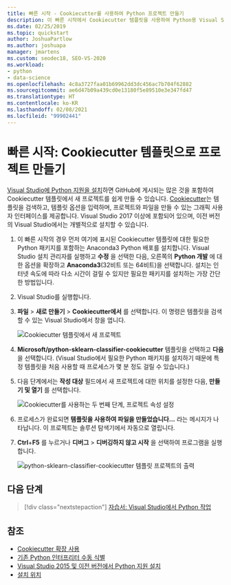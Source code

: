 ```yaml
---
title: 빠른 시작 - Cookiecutter를 사용하여 Python 프로젝트 만들기
description: 이 빠른 시작에서 Cookiecutter 템플릿을 사용하여 Python용 Visual Studio 프로젝트를 만듭니다.
ms.date: 02/25/2019
ms.topic: quickstart
author: JoshuaPartlow
ms.author: joshuapa
manager: jmartens
ms.custom: seodec18, SEO-VS-2020
ms.workload:
- python
- data-science
ms.openlocfilehash: 4c8a3727faa01b69962dd3dc456ac7b704f62882
ms.sourcegitcommit: ae6d47b09a439cd0e13180f5e89510e3e347fd47
ms.translationtype: HT
ms.contentlocale: ko-KR
ms.lasthandoff: 02/08/2021
ms.locfileid: "99902441"
---
```

# <a name="quickstart-create-a-project-from-a-cookiecutter-template"></a>빠른 시작: Cookiecutter 템플릿으로 프로젝트 만들기

[Visual Studio에 Python 지원을 설치](installing-python-support-in-visual-studio.md)하면 GitHub에 게시되는 많은 것을 포함하여 Cookiecutter 템플릿에서 새 프로젝트를 쉽게 만들 수 있습니다. [Cookiecutter](https://cookiecutter.readthedocs.io/en/latest/)는 템플릿을 검색하고, 템플릿 옵션을 입력하며, 프로젝트와 파일을 만들 수 있는 그래픽 사용자 인터페이스를 제공합니다. Visual Studio 2017 이상에 포함되어 있으며, 이전 버전의 Visual Studio에서는 개별적으로 설치할 수 있습니다.

1. 이 빠른 시작의 경우 먼저 여기에 표시된 Cookiecutter 템플릿에 대한 필요한 Python 패키지를 포함하는 Anaconda3 Python 배포를 설치합니다. Visual Studio 설치 관리자를 실행하고 **수정** 을 선택한 다음, 오른쪽의 **Python 개발** 에 대한 옵션을 확장하고 **Anaconda3**(32비트 또는 64비트)을 선택합니다. 설치는 인터넷 속도에 따라 다소 시간이 걸릴 수 있지만 필요한 패키지를 설치하는 가장 간단한 방법입니다.

1. Visual Studio를 실행합니다.

1. **파일** > **새로 만들기** > **Cookiecutter에서** 를 선택합니다. 이 명령은 템플릿을 검색할 수 있는 Visual Studio에서 창을 엽니다.

    ![Cookiecutter 템플릿에서 새 프로젝트](media/projects-from-cookiecutter1.png)

1. **Microsoft/python-sklearn-classifier-cookiecutter** 템플릿을 선택하고 **다음** 을 선택합니다. (Visual Studio에서 필요한 Python 패키지를 설치하기 때문에 특정 템플릿을 처음 사용할 때 프로세스가 몇 분 정도 걸릴 수 있습니다.)

1. 다음 단계에서는 **작성 대상** 필드에서 새 프로젝트에 대한 위치를 설정한 다음, **만들기 및 열기** 를 선택합니다.

    ![Cookiecutter를 사용하는 두 번째 단계, 프로젝트 속성 설정](media/projects-from-cookiecutter2.png)

1. 프로세스가 완료되면 **템플릿을 사용하여 파일을 만들었습니다...** 라는 메시지가 나타납니다. 이 프로젝트는 솔루션 탐색기에서 자동으로 열립니다.

1. **Ctrl**+**F5** 를 누르거나 **디버그** > **디버깅하지 않고 시작** 을 선택하여 프로그램을 실행합니다.

    ![python-sklearn-classifier-cookiecutter 템플릿 프로젝트의 출력](media/projects-from-cookiecutter4.png)

## <a name="next-steps"></a>다음 단계

> [!div class="nextstepaction"]
> [자습서: Visual Studio에서 Python 작업](tutorial-working-with-python-in-visual-studio-step-01-create-project.md)

## <a name="see-also"></a>참조

- [Cookiecutter 확장 사용](using-python-cookiecutter-templates.md)
- [기존 Python 인터프리터 수동 식별](managing-python-environments-in-visual-studio.md#manually-identify-an-existing-environment)
- [Visual Studio 2015 및 이전 버전에서 Python 지원 설치](installing-python-support-in-visual-studio.md)
- [설치 위치](installing-python-support-in-visual-studio.md#install-locations)
